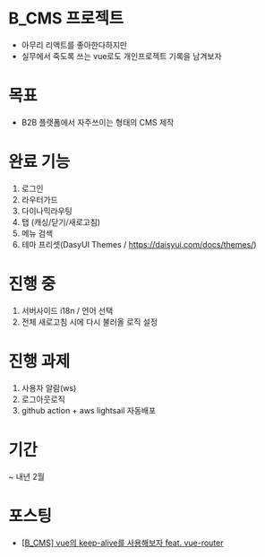 # B_CMS 프로젝트
- 아무리 리액트를 좋아한다하지만 
- 실무에서 죽도록 쓰는 vue로도 개인프로젝트 기록을 남겨보자

# 목표
- B2B 플랫폼에서 자주쓰이는 형태의 CMS 제작

# 완료 기능
1. 로그인
2. 라우터가드
3. 다이나믹라우팅
4. 탭 (캐싱/닫기/새로고침)
5. 메뉴 검색
6. 테마 프리셋(DasyUI Themes / https://daisyui.com/docs/themes/)

# 진행 중
1. 서버사이드 i18n / 언어 선택
2. 전체 새로고침 시에 다시 불러올 로직 설정

# 진행 과제
1. 사용자 알람(ws)
2. 로그아웃로직
3. github action + aws lightsail 자동배포

# 기간
~ 내년 2월

# 포스팅
- [[B_CMS] vue의 keep-alive를 사용해보자 feat. vue-router](https://hbyun.tistory.com/255)
